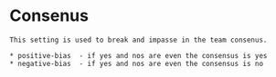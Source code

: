 # Consenus

    This setting is used to break and impasse in the team consenus.
    
    * positive-bias  - if yes and nos are even the consensus is yes
    * negative-bias  - if yes and nos are even the consensus is no